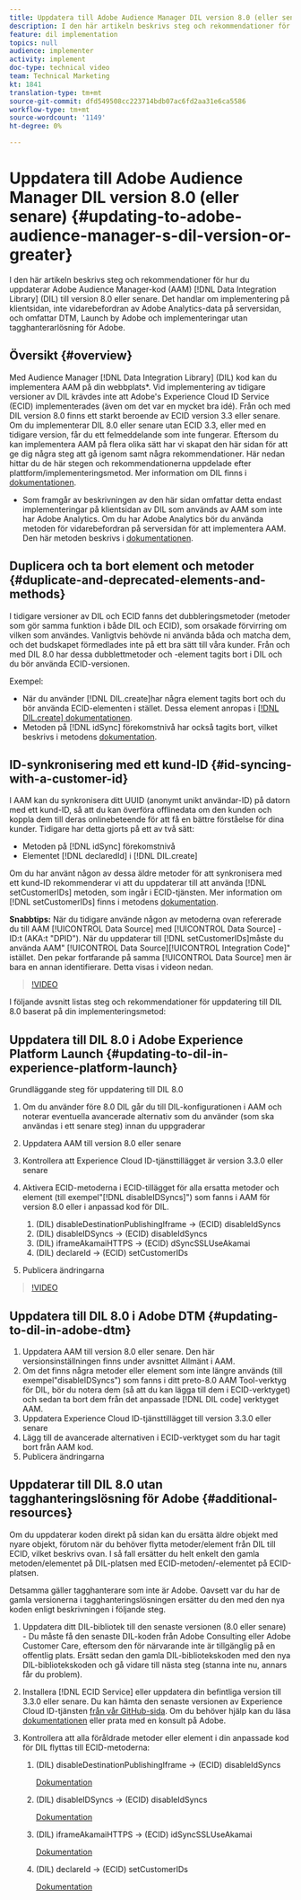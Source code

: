 ```yaml
---
title: Uppdatera till Adobe Audience Manager DIL version 8.0 (eller senare)
description: I den här artikeln beskrivs steg och rekommendationer för hur du uppdaterar Adobe Audience Manager (AAM) Data Integration Library (DIL)-kod till version 8.0 eller senare. Det handlar om implementering på klientsidan, inte vidarebefordran av Adobe Analytics-data på serversidan, och omfattar DTM, Launch by Adobe och implementeringar utan tagghanterarlösning för Adobe.
feature: dil implementation
topics: null
audience: implementer
activity: implement
doc-type: technical video
team: Technical Marketing
kt: 1841
translation-type: tm+mt
source-git-commit: dfd549508cc223714bdb07ac6fd2aa31e6ca5586
workflow-type: tm+mt
source-wordcount: '1149'
ht-degree: 0%

---
```



# Uppdatera till Adobe Audience Manager DIL version 8.0 (eller senare) {#updating-to-adobe-audience-manager-s-dil-version-or-greater}

I den här artikeln beskrivs steg och rekommendationer för hur du uppdaterar Adobe Audience Manager-kod (AAM) [!DNL Data Integration Library] (DIL) till version 8.0 eller senare. Det handlar om implementering på klientsidan, inte vidarebefordran av Adobe Analytics-data på serversidan, och omfattar DTM, Launch by Adobe och implementeringar utan tagghanterarlösning för Adobe.

## Översikt {#overview}

Med Audience Manager [!DNL Data Integration Library] (DIL) kod kan du implementera AAM på din webbplats*. Vid implementering av tidigare versioner av DIL krävdes inte att Adobe&#39;s Experience Cloud ID Service (ECID) implementerades (även om det var en mycket bra idé). Från och med DIL version 8.0 finns ett starkt beroende av ECID version 3.3 eller senare. Om du implementerar DIL 8.0 eller senare utan ECID 3.3, eller med en tidigare version, får du ett felmeddelande som inte fungerar. Eftersom du kan implementera AAM på flera olika sätt har vi skapat den här sidan för att ge dig några steg att gå igenom samt några rekommendationer. Här nedan hittar du de här stegen och rekommendationerna uppdelade efter plattform/implementeringsmetod. Mer information om DIL finns i [dokumentationen](https://marketing.adobe.com/resources/help/en_US/aam/c_dil.html).

* Som framgår av beskrivningen av den här sidan omfattar detta endast implementeringar på klientsidan av DIL som används av AAM som inte har Adobe Analytics. Om du har Adobe Analytics bör du använda metoden för vidarebefordran på serversidan för att implementera AAM. Den här metoden beskrivs i [dokumentationen](https://marketing.adobe.com/resources/help/en_US/reference/ssf.html).

## Duplicera och ta bort element och metoder {#duplicate-and-deprecated-elements-and-methods}

I tidigare versioner av DIL och ECID fanns det dubbleringsmetoder (metoder som gör samma funktion i både DIL och ECID), som orsakade förvirring om vilken som användes. Vanligtvis behövde ni använda båda och matcha dem, och det budskapet förmedlades inte på ett bra sätt till våra kunder. Från och med DIL 8.0 har dessa dubblettmetoder och -element tagits bort i DIL och du bör använda ECID-versionen.

Exempel:

* När du använder [!DNL DIL.create]har några element tagits bort och du bör använda ECID-elementen i stället. Dessa element anropas i [[!DNL DIL.create] dokumentationen](https://marketing.adobe.com/resources/help/en_US/aam/r_dil_create.html).
* Metoden på [!DNL idSync] förekomstnivå har också tagits bort, vilket beskrivs i metodens [dokumentation](https://marketing.adobe.com/resources/help/en_US/aam/r_dil_idsync.html).

## ID-synkronisering med ett kund-ID {#id-syncing-with-a-customer-id}

I AAM kan du synkronisera ditt UUID (anonymt unikt användar-ID) på datorn med ett kund-ID, så att du kan överföra offlinedata om den kunden och koppla dem till deras onlinebeteende för att få en bättre förståelse för dina kunder. Tidigare har detta gjorts på ett av två sätt:

* Metoden på [!DNL idSync] förekomstnivå
* Elementet [!DNL declaredId] i [!DNL DIL.create]

Om du har använt någon av dessa äldre metoder för att synkronisera med ett kund-ID rekommenderar vi att du uppdaterar till att använda [!DNL setCustomerIDs] metoden, som ingår i ECID-tjänsten. Mer information om [!DNL setCustomerIDs] finns i metodens [dokumentation](https://marketing.adobe.com/resources/help/en_US/mcvid/mcvid_setcustomerids.html).

**Snabbtips:** När du tidigare använde någon av metoderna ovan refererade du till AAM [!UICONTROL Data Source] med [!UICONTROL Data Source] -ID:t (AKA:t &quot;DPID&quot;). När du uppdaterar till [!DNL setCustomerIDs]måste du använda AAM&quot; [!UICONTROL Data Source][!UICONTROL Integration Code]&quot; istället. Den pekar fortfarande på samma [!UICONTROL Data Source] men är bara en annan identifierare. Detta visas i videon nedan.

>[!VIDEO](https://video.tv.adobe.com/v/23873/?quality=12)

I följande avsnitt listas steg och rekommendationer för uppdatering till DIL 8.0 baserat på din implementeringsmetod:

## Uppdatera till DIL 8.0 i Adobe Experience Platform Launch {#updating-to-dil-in-experience-platform-launch}

Grundläggande steg för uppdatering till DIL 8.0

1. Om du använder före 8.0 DIL går du till DIL-konfigurationen i AAM och noterar eventuella avancerade alternativ som du använder (som ska användas i ett senare steg) innan du uppgraderar
1. Uppdatera AAM till version 8.0 eller senare
1. Kontrollera att Experience Cloud ID-tjänsttillägget är version 3.3.0 eller senare
1. Aktivera ECID-metoderna i ECID-tillägget för alla ersatta metoder och element (till exempel&quot;[!DNL disableIDSyncs]&quot;) som fanns i AAM för version 8.0 eller i anpassad kod för DIL.

   1. (DIL) disableDestinationPublishingIframe -> (ECID) disableIdSyncs
   1. (DIL) disableIDSyncs -> (ECID) disableIdSyncs
   1. (DIL) iframeAkamaiHTTPS -> (ECID) dSyncSSLUseAkamai
   1. (DIL) declareId -> (ECID) setCustomerIDs

1. Publicera ändringarna

>[!VIDEO](https://video.tv.adobe.com/v/23874/?quality=12)

## Uppdatera till DIL 8.0 i Adobe DTM {#updating-to-dil-in-adobe-dtm}

1. Uppdatera AAM till version 8.0 eller senare. Den här versionsinställningen finns under avsnittet Allmänt i AAM.
1. Om det finns några metoder eller element som inte längre används (till exempel&quot;disableIDSyncs&quot;) som fanns i ditt preto-8.0 AAM Tool-verktyg för DIL, bör du notera dem (så att du kan lägga till dem i ECID-verktyget) och sedan ta bort dem från det anpassade [!DNL DIL code] verktyget AAM.
1. Uppdatera Experience Cloud ID-tjänsttillägget till version 3.3.0 eller senare
1. Lägg till de avancerade alternativen i ECID-verktyget som du har tagit bort från AAM kod.
1. Publicera ändringarna

## Uppdaterar till DIL 8.0 utan tagghanteringslösning för Adobe {#additional-resources}

Om du uppdaterar koden direkt på sidan kan du ersätta äldre objekt med nyare objekt, förutom när du behöver flytta metoder/element från DIL till ECID, vilket beskrivs ovan. I så fall ersätter du helt enkelt den gamla metoden/elementet på DIL-platsen med ECID-metoden/-elementet på ECID-platsen.

Detsamma gäller tagghanterare som inte är Adobe. Oavsett var du har de gamla versionerna i tagghanteringslösningen ersätter du den med den nya koden enligt beskrivningen i följande steg.

1. Uppdatera ditt DIL-bibliotek till den senaste versionen (8.0 eller senare) - Du måste få den senaste DIL-koden från Adobe Consulting eller Adobe Customer Care, eftersom den för närvarande inte är tillgänglig på en offentlig plats. Ersätt sedan den gamla DIL-bibliotekskoden med den nya DIL-bibliotekskoden och gå vidare till nästa steg (stanna inte nu, annars får du problem).
1. Installera [!DNL ECID Service] eller uppdatera din befintliga version till 3.3.0 eller senare. Du kan hämta den senaste versionen av Experience Cloud ID-tjänsten [från vår GitHub-sida](https://github.com/Adobe-Marketing-Cloud/id-service/releases). Om du behöver hjälp kan du läsa [dokumentationen](https://marketing.adobe.com/resources/help/en_US/mcvid/) eller prata med en konsult på Adobe.

1. Kontrollera att alla föråldrade metoder eller element i din anpassade kod för DIL flyttas till ECID-metoderna:

   1. (DIL) disableDestinationPublishingIframe -> (ECID) disableIdSyncs

      [Dokumentation](https://marketing.adobe.com/resources/help/en_US/mcvid/mcvid-disableidsync.html)

   1. (DIL) disableIDSyncs -> (ECID) disableIdSyncs

      [Dokumentation](https://marketing.adobe.com/resources/help/en_US/mcvid/mcvid-disableidsync.html)

   1. (DIL) iframeAkamaiHTTPS -> (ECID) idSyncSSLUseAkamai

      [Dokumentation](https://marketing.adobe.com/resources/help/en_US/aam/r_dil_create.html)

   1. (DIL) declareId -> (ECID) setCustomerIDs

      [Dokumentation](https://marketing.adobe.com/resources/help/en_US/mcvid/mcvid_setcustomerids.html)